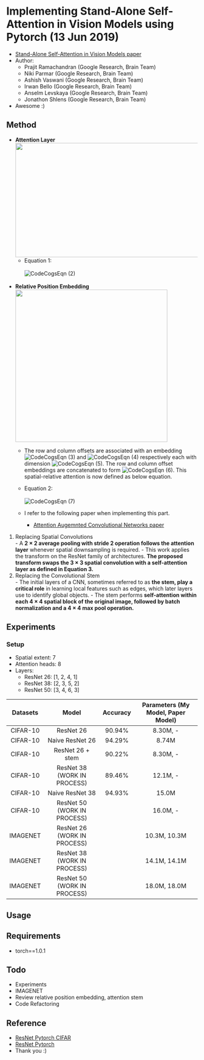 # Implementing Stand-Alone Self-Attention in Vision Models using Pytorch (13 Jun 2019)
  - [Stand-Alone Self-Attention in Vision Models paper](https://arxiv.org/abs/1906.05909)
  - Author:
    - Prajit Ramachandran (Google Research, Brain Team)
    - Niki Parmar (Google Research, Brain Team)
    - Ashish Vaswani (Google Research, Brain Team)
    - Irwan Bello (Google Research, Brain Team)
    - Anselm Levskaya (Google Research, Brain Team)
    - Jonathon Shlens (Google Research, Brain Team)
  - Awesome :)

## Method
  - **Attention Layer**<br>
    <img src='https://user-images.githubusercontent.com/22078438/60595767-a7821280-9de2-11e9-891a-38dd49c25377.PNG' height='300' width='500'><br>
    - Equation 1:<br><br>
    ![CodeCogsEqn (2)](https://user-images.githubusercontent.com/22078438/60596611-5a06a500-9de4-11e9-9116-4d1641f4b84d.gif)<br><br>
  - **Relative Position Embedding**<br>
    <img src='https://user-images.githubusercontent.com/22078438/60596076-34c56700-9de3-11e9-9beb-c03f8842d8b8.PNG' height='400'><br>
    - The row and column offsets are associated with an embedding ![CodeCogsEqn (3)](https://user-images.githubusercontent.com/22078438/60596887-da2d0a80-9de4-11e9-936d-73f5159aa8b9.gif) and ![CodeCogsEqn (4)](https://user-images.githubusercontent.com/22078438/60596947-f9c43300-9de4-11e9-8630-7f4674c7f0c8.gif) respectively each with dimension ![CodeCogsEqn (5)](https://user-images.githubusercontent.com/22078438/60597007-182a2e80-9de5-11e9-9d44-c383e19f55b9.gif). The row and column offset embeddings are concatenated to form ![CodeCogsEqn (6)](https://user-images.githubusercontent.com/22078438/60597062-38f28400-9de5-11e9-8010-ee05512222b5.gif). This spatial-relative attention is now defined as below equation.
    - Equation 2:<br><br>
    ![CodeCogsEqn (7)](https://user-images.githubusercontent.com/22078438/60597197-7b1bc580-9de5-11e9-890a-6225db5a1108.gif)
      
    - I refer to the following paper when implementing this part.
      - [Attention Augemnted Convolutional Networks paper](https://arxiv.org/abs/1904.09925)
      
  1. Replacing Spatial Convolutions<br>
    - A **2 × 2 average pooling with stride 2 operation follows the attention layer** whenever spatial downsampling is required.
    - This work applies the transform on the ResNet family of architectures. **The proposed transform swaps the 3 × 3 spatial convolution with a self-attention layer as defined in Equation 3.**
  2. Replacing the Convolutional Stem<br>
    - The initial layers of a CNN, sometimes referred to as **the stem, play a critical role** in learning local features such as edges, which later layers use to identify global objects.
    - The stem performs **self-attention within each 4 × 4 spatial block of the original image, followed by batch normalization and a 4 × 4 max pool operation.**

## Experiments
### Setup
  - Spatial extent: 7
  - Attention heads: 8
  - Layers:
    - ResNet 26: [1, 2, 4, 1]
    - ResNet 38: [2, 3, 5, 2]
    - ResNet 50: [3, 4, 6, 3]
    
| Datasets | Model | Accuracy | Parameters (My Model, Paper Model)
| :---: | :---: | :---: | :---: |
CIFAR-10 | ResNet 26 | 90.94% | 8.30M, -
CIFAR-10 | Naive ResNet 26 | 94.29% | 8.74M
CIFAR-10 | ResNet 26 + stem | 90.22% | 8.30M, -
CIFAR-10 | ResNet 38 (WORK IN PROCESS) | 89.46% | 12.1M, -
CIFAR-10 | Naive ResNet 38 | 94.93% | 15.0M
CIFAR-10 | ResNet 50 (WORK IN PROCESS) | | 16.0M, -
IMAGENET | ResNet 26 (WORK IN PROCESS) | | 10.3M, 10.3M
IMAGENET | ResNet 38 (WORK IN PROCESS) | | 14.1M, 14.1M
IMAGENET | ResNet 50 (WORK IN PROCESS) | | 18.0M, 18.0M

## Usage

## Requirements
  - torch==1.0.1

## Todo
  - Experiments
  - IMAGENET
  - Review relative position embedding, attention stem
  - Code Refactoring

## Reference
  - [ResNet Pytorch CIFAR](https://github.com/kuangliu/pytorch-cifar)
  - [ResNet Pytorch](https://github.com/pytorch/vision/blob/8350645b680b5dc0ef347de82deea5ae3f8ca3dc/torchvision/models/resnet.py)
  - Thank you :)
